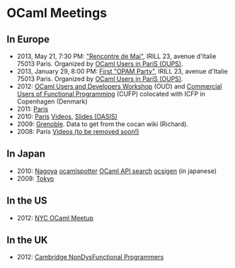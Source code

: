 # OCaml Meetings
## In Europe
* 2013, May 21, 7:30 PM: [&quot;Rencontre de
 Mai&quot;](http://www.meetup.com/ocaml-paris/events/116100692/), IRILL
 23, avenue d'Italie 75013 Paris. Organized by [OCaml Users in PariS
 (OUPS)](http://www.meetup.com/ocaml-paris/).
* 2013, January 29, 8:00 PM: [First &quot;OPAM
 Party&quot;](http://www.meetup.com/ocaml-paris/events/99222322/), IRILL
 23, avenue d'Italie 75013 Paris. Organized by [OCaml Users in PariS
 (OUPS)](http://www.meetup.com/ocaml-paris/).
* 2012: [OCaml Users and Developers
 Workshop](http://oud.ocaml.org/2012/) (OUD) and [Commercial Users of
 Functional Programming](http://cufp.org) (CUFP) colocated with ICFP
 in Copenhagen (Denmark)
* 2011:
 [Paris](https://forge.ocamlcore.org/plugins/mediawiki/wiki/ocaml-meeting/index.php/OCamlMeeting2011)
* 2010: [Paris](http://lambda-the-ultimate.org/node/3826)
 [Videos](http://vimeo.com/13746263), [Slides
 (OASIS)](http://www.scribd.com/doc/39582083/OCaml-Meeting-2010-OASIS-Slides)
* 2009:
 [Grenoble](http://le-gall.net/sylvain+violaine/blog/index.php?post/2008/12/19/48-ocaml-meeting-2009-in-grenoble-progress).
 Data to get from the cocan wiki (Richard).
* 2008: Paris [Videos (to be removed
 soon!)](http://video.google.com/videoplay?docid=1704671501085578312#)

## In Japan
* 2010: [Nagoya](http://atnd.org/events/4873)
 [ocamlspotter](http://www.slideshare.net/camlspotter/um2010) [OCaml
 API search](http://www.slideshare.net/mzpi/ocamlapisearch)
 [ocsigen](http://www.slideshare.net/keigoi/ocaml-web-ocsigen-osc2009nagoya)
 (in japanese)
* 2009: [Tokyo](http://atnd.org/events/738)

## In the US
* 2012: [NYC OCaml Meetup](http://www.meetup.com/NYC-OCaml/)

## In the UK
* 2012: [Cambridge NonDysFunctional
 Programmers](http://www.meetup.com/Cambridge-NonDysFunctional-Programmers/)

